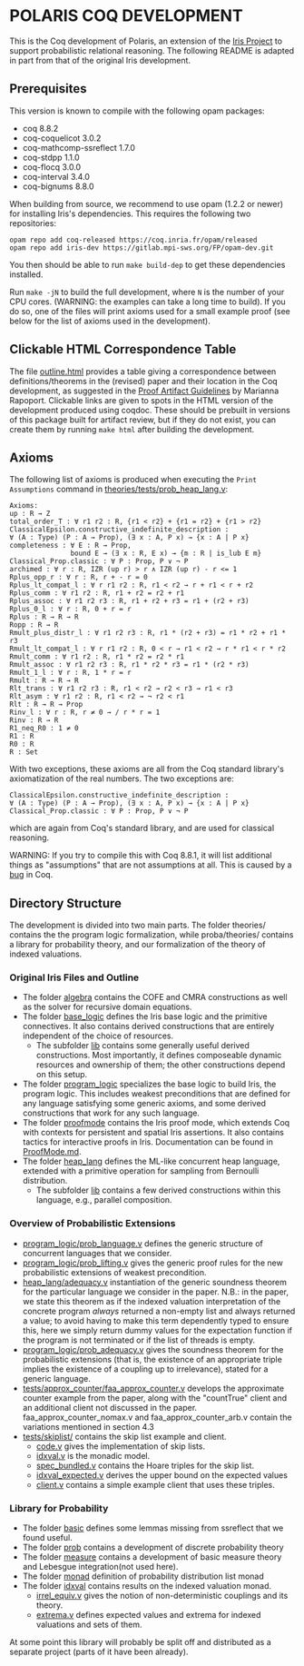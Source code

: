 # POLARIS COQ DEVELOPMENT

This is the Coq development of Polaris, an extension of the [Iris
Project](http://iris-project.org)  to support probabilistic relational
reasoning. The following README is adapted in part from that of the original
Iris development.

## Prerequisites

This version is known to compile with the following opam packages:

 - coq                                8.8.2
 - coq-coquelicot                     3.0.2
 - coq-mathcomp-ssreflect             1.7.0
 - coq-stdpp                          1.1.0
 - coq-flocq                          3.0.0
 - coq-interval                       3.4.0
 - coq-bignums                        8.8.0

When building from source, we recommend to use opam (1.2.2 or newer) for
installing Iris's dependencies.  This requires the following two repositories:

    opam repo add coq-released https://coq.inria.fr/opam/released
    opam repo add iris-dev https://gitlab.mpi-sws.org/FP/opam-dev.git

You then should be able to run `make build-dep` to get these dependencies installed.

Run `make -jN` to build the full development, where `N` is the number of your
CPU cores. (WARNING: the examples can take a long time to build). If you do so,
one of the files will print axioms used for a small example proof (see below for the list
of axioms used in the development).

## Clickable HTML Correspondence Table

The file [outline.html](outline.html) provides a table giving a correspondence between
definitions/theorems in the (revised) paper and their location in the Coq
development, as suggested in the [Proof Artifact Guidelines](https://docs.google.com/document/d/18IOZR_-zFUDB-2KT-VSDTcl3suge_bSX2758W1kHm5o/edit#heading=h.632p0wk53q0m)
by Marianna Rapoport. Clickable links are given to spots in the HTML version of the
development produced using coqdoc. These should be prebuilt in versions of
this package built for artifact review, but if they do not exist, you can
create them by running `make html` after building the development.

## Axioms

The following list of axioms is produced when executing the `Print Assumptions` command
in [theories/tests/prob_heap_lang.v](theories/tests/prob_heap_lang.v):

```
Axioms:
up : R → Z
total_order_T : ∀ r1 r2 : R, {r1 < r2} + {r1 = r2} + {r1 > r2}
ClassicalEpsilon.constructive_indefinite_description : 
∀ (A : Type) (P : A → Prop), (∃ x : A, P x) → {x : A | P x}
completeness : ∀ E : R → Prop,
               bound E → (∃ x : R, E x) → {m : R | is_lub E m}
Classical_Prop.classic : ∀ P : Prop, P ∨ ¬ P
archimed : ∀ r : R, IZR (up r) > r ∧ IZR (up r) - r <= 1
Rplus_opp_r : ∀ r : R, r + - r = 0
Rplus_lt_compat_l : ∀ r r1 r2 : R, r1 < r2 → r + r1 < r + r2
Rplus_comm : ∀ r1 r2 : R, r1 + r2 = r2 + r1
Rplus_assoc : ∀ r1 r2 r3 : R, r1 + r2 + r3 = r1 + (r2 + r3)
Rplus_0_l : ∀ r : R, 0 + r = r
Rplus : R → R → R
Ropp : R → R
Rmult_plus_distr_l : ∀ r1 r2 r3 : R, r1 * (r2 + r3) = r1 * r2 + r1 * r3
Rmult_lt_compat_l : ∀ r r1 r2 : R, 0 < r → r1 < r2 → r * r1 < r * r2
Rmult_comm : ∀ r1 r2 : R, r1 * r2 = r2 * r1
Rmult_assoc : ∀ r1 r2 r3 : R, r1 * r2 * r3 = r1 * (r2 * r3)
Rmult_1_l : ∀ r : R, 1 * r = r
Rmult : R → R → R
Rlt_trans : ∀ r1 r2 r3 : R, r1 < r2 → r2 < r3 → r1 < r3
Rlt_asym : ∀ r1 r2 : R, r1 < r2 → ¬ r2 < r1
Rlt : R → R → Prop
Rinv_l : ∀ r : R, r ≠ 0 → / r * r = 1
Rinv : R → R
R1_neq_R0 : 1 ≠ 0
R1 : R
R0 : R
R : Set
```

With two exceptions, these axioms are all from the Coq standard library's axiomatization of
the real numbers. The two exceptions are:

```
ClassicalEpsilon.constructive_indefinite_description : 
∀ (A : Type) (P : A → Prop), (∃ x : A, P x) → {x : A | P x}
Classical_Prop.classic : ∀ P : Prop, P ∨ ¬ P
```

which are again from Coq's standard library, and are used for classical reasoning.

WARNING: If you try to compile this with Coq 8.8.1, it will list additional
things as "assumptions" that are not assumptions at all. This is caused by a
[bug](https://github.com/coq/coq/issues/8416) in Coq.

## Directory Structure

The development is divided into two main parts. The folder theories/ contains
the the program logic formalization, while proba/theories/ contains a library
for probability theory, and our formalization of the theory
of indexed valuations.

### Original Iris Files and Outline
* The folder [algebra](theories/algebra) contains the COFE and CMRA
  constructions as well as the solver for recursive domain equations.
* The folder [base_logic](theories/base_logic) defines the Iris base logic and
  the primitive connectives.  It also contains derived constructions that are
  entirely independent of the choice of resources.
  * The subfolder [lib](theories/base_logic/lib) contains some generally useful
    derived constructions.  Most importantly, it defines composeable
    dynamic resources and ownership of them; the other constructions depend
    on this setup.
* The folder [program_logic](theories/program_logic) specializes the base logic
  to build Iris, the program logic.   This includes weakest preconditions that
  are defined for any language satisfying some generic axioms, and some derived
  constructions that work for any such language.
* The folder [proofmode](theories/proofmode) contains the Iris proof mode, which
  extends Coq with contexts for persistent and spatial Iris assertions. It also
  contains tactics for interactive proofs in Iris. Documentation can be found in
  [ProofMode.md](ProofMode.md).
* The folder [heap_lang](theories/heap_lang) defines the ML-like concurrent heap
  language, extended with a primitive operation for sampling from Bernoulli distribution.
  * The subfolder [lib](theories/heap_lang/lib) contains a few derived
    constructions within this language, e.g., parallel composition.

### Overview of Probabilistic Extensions
* [program_logic/prob_language.v](theories/program_logic/prob_language.v)
  defines the generic structure of concurrent languages that we consider.
* [program_logic/prob_lifting.v](theories/program_logic/prob_lifting.v)
  gives the generic proof rules for the new probabilistic extensions of weakest precondition.
* [heap_lang/adequacy.v](theories/heap_lang/adequacy.v)
  instantiation of the generic soundness theorem for the particular language we consider in
  the paper. N.B.: in the paper, we state this theorem as if the indexed valuation
  interpretation of the concrete program *always* returned a non-empty list and always
  returned a value; to avoid having to make this term dependently typed to ensure this, here we simply
  return dummy values for the expectation function if the program is not terminated or if the list
  of threads is empty.
* [program_logic/prob_adequacy.v](theories/program_logic/prob_adequacy.v)
  gives the soundness theorem for the probabilistic extensions (that is, the existence of
  an appropriate triple implies the existence of a coupling up to irrelevance), stated
  for a generic language.
* [tests/approx_counter/faa_approx_counter.v](theories/tests/approx_counter/faa_approx_counter.v) develops the
  approximate counter example from the paper, along with the "countTrue" client
  and an additional client not discussed in the
  paper. faa_approx_counter_nomax.v and faa_approx_counter_arb.v contain the
  variations mentioned in section 4.3
* [tests/skiplist/](theories/tests/skiplist) contains the skip list example and client.
    * [code.v](theories/tests/skiplist/code.v) gives the implementation of skip
      lists.
    * [idxval.v](theories/tests/skiplist/idxval.v) is the monadic model.
    * [spec_bundled.v](theories/tests/skiplist/spec_bundled.v) contains the
      Hoare triples for the skip list.
    * [idxval_expected.v](theories/tests/skiplist/idxval_expected.v) derives the
      upper bound on the expected values
    * [client.v](theories/tests/skiplist/client.v) contains a simple example client
      that uses these triples. 

### Library for Probability

* The folder [basic](proba/theories/basic) defines some lemmas missing from ssreflect
  that we found useful.
* The folder [prob](proba/theories/prob) contains a development of discrete probability theory
* The folder [measure](proba/theories/measure) contains a development of basic measure theory and Lebesgue integration(not used here).
* The folder [monad](proba/theories/monad) definition of probability distribution list monad
* The folder [idxval](proba/theories/idxval) contains results on the indexed valuation monad.
    * [irrel_equiv.v](proba/theories/idxval/irrel_equiv.v) gives the notion of non-deterministic couplings and its theory.
    * [extrema.v](proba/theories/idxval/extrema.v) defines expected values and extrema for indexed valuations and sets of them.

At some point this library will probably be split off and distributed as a
separate project (parts of it have been already).